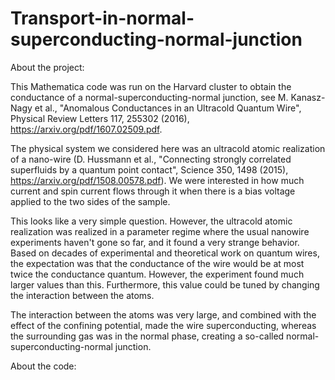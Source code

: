 # Transport-in-normal-superconducting-normal-junction

About the project:

This Mathematica code was run on the Harvard cluster to obtain the conductance of a normal-superconducting-normal junction, see M. Kanasz-Nagy et al., "Anomalous Conductances in an Ultracold Quantum Wire", Physical Review Letters 117, 255302 (2016), https://arxiv.org/pdf/1607.02509.pdf.

The physical system we considered here was an ultracold atomic realization of a nano-wire (D. Hussmann et al., "Connecting strongly correlated superfluids by a quantum point contact", Science 350, 1498 (2015), https://arxiv.org/pdf/1508.00578.pdf). We were interested in how much current and spin current flows through it when there is a bias voltage applied to the two sides of the sample. 

This looks like a very simple question. However, the ultracold atomic realization was realized in a parameter regime where the usual nanowire experiments haven't gone so far, and it found a very strange behavior. Based on decades of experimental and theoretical work on quantum wires, the expectation was that the conductance of the wire would be at most twice the conductance quantum. However, the experiment found much larger values than this. Furthermore, this value could be tuned by changing the interaction between the atoms.

The interaction between the atoms was very large, and combined with the effect of the confining potential, made the wire superconducting, whereas the surrounding gas was in the normal phase, creating a so-called normal-superconducting-normal junction.



About the code:



